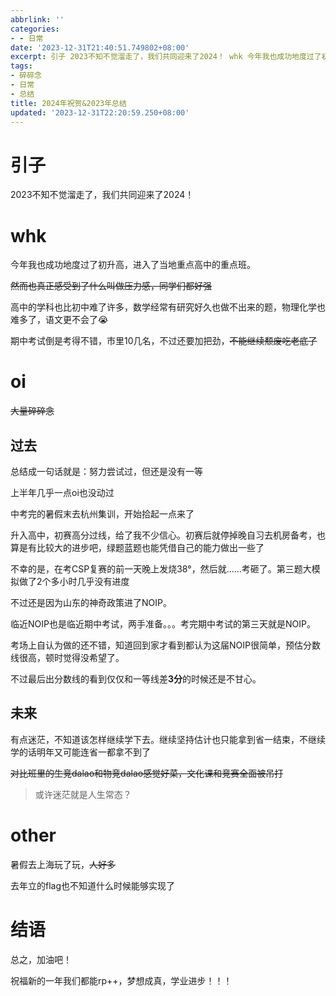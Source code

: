 ```yaml
---
abbrlink: ''
categories:
- - 日常
date: '2023-12-31T21:40:51.749802+08:00'
excerpt: 引子 2023不知不觉溜走了，我们共同迎来了2024！ whk 今年我也成功地度过了初升高，进入了当地重点高中的重点班。 然而也真正感受到了什么叫做压力感，同学们都好强 高中的学科也比初中难了许多，数学经常有研究好久也做不出来的题，物理化学也难多了，语文更不会了😭 期中考试倒是考得不错，市里10几名，不过还要加把劲，不能继续颓废吃老底了 oi 大量碎碎念 过去 总结成一句话就是：努力尝试过，但还...
tags:
- 碎碎念
- 日常
- 总结
title: 2024年祝贺&2023年总结
updated: '2023-12-31T22:20:59.250+08:00'
---
```

# 引子

2023不知不觉溜走了，我们共同迎来了2024！

# whk

今年我也成功地度过了初升高，进入了当地重点高中的重点班。

~~然而也真正感受到了什么叫做压力感，同学们都好强~~

高中的学科也比初中难了许多，数学经常有研究好久也做不出来的题，物理化学也难多了，语文更不会了😭

期中考试倒是考得不错，市里10几名，不过还要加把劲，~~不能继续颓废吃老底了~~

# oi

~~大量碎碎念~~

## 过去

总结成一句话就是：努力尝试过，但还是没有一等

上半年几乎一点oi也没动过

中考完的暑假末去杭州集训，开始拾起一点来了

升入高中，初赛高分过线，给了我不少信心。初赛后就停掉晚自习去机房备考，也算是有比较大的进步吧，绿题蓝题也能凭借自己的能力做出一些了

不幸的是，在考CSP复赛的前一天晚上发烧38°，然后就……考砸了。第三题大模拟做了2个多小时几乎没有进度

不过还是因为山东的神奇政策进了NOIP。

临近NOIP也是临近期中考试，两手准备。。。考完期中考试的第三天就是NOIP。

考场上自认为做的还不错，知道回到家才看到都认为这届NOIP很简单，预估分数线很高，顿时觉得没希望了。

不过最后出分数线的看到仅仅和一等线差**3分**的时候还是不甘心。

## 未来

有点迷茫，不知道该怎样继续学下去。继续坚持估计也只能拿到省一结束，不继续学的话明年又可能连省一都拿不到了

~~对比班里的生竞dalao和物竞dalao感觉好菜，文化课和竞赛全面被吊打~~

> 或许迷茫就是人生常态？

# other

暑假去上海玩了玩，~~人好多~~

去年立的flag也不知道什么时候能够实现了

# 结语

总之，加油吧！

祝福新的一年我们都能rp++，梦想成真，学业进步！！！

